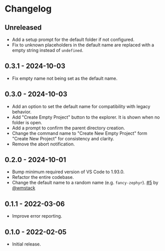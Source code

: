 # Changelog

## Unreleased

- Add a setup prompt for the default folder if not configured.
- Fix to unknown placeholders in the default name are replaced with a empty string instead of `undefined`.

## 0.3.1 - 2024-10-03

- Fix empty name not being set as the default name.

## 0.3.0 - 2024-10-03

- Add an option to set the default name for compatibility with legacy behavior.
- Add "Create Empty Project" button to the explorer. It is shown when no folder is open.
- Add a prompt to confirm the parent directory creation.
- Change the command name to "Create New Empty Project" form "Create New Project" for consistency and clarity.
- Remove the abort notification.

## 0.2.0 - 2024-10-01

- Bump minimum required version of VS Code to 1.93.0.
- Refactor the entire codebase.
- Change the default name to a random name (e.g. `fancy-zephyr`). [#5] by [@wmstack]

[#5]: https://github.com/publictheta/vscode-create-project/pull/5
[@wmstack]: https://github.com/wmstack

## 0.1.1 - 2022-03-06

- Improve error reporting.

## 0.1.0 - 2022-02-05

- Initial release.

